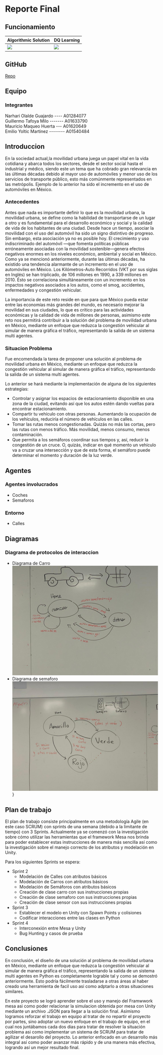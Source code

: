 # Reporte Final
## Funcionamiento
|  Algorithmic Solution  | DQ Learning |
|-----------|--------|
|![](https://github.com/GuillermoTafoya/Multiagentes/blob/master/DQ%20Learning/ShowOff/IMGS/notIA.gif)|![](https://github.com/GuillermoTafoya/Multiagentes/blob/master/DQ%20Learning/ShowOff/IMGS/IA.gif)|
## GitHub
[Repo](https://github.com/GuillermoTafoya/Multiagentes)
## Equipo
### Integrantes
Narhari Olalde Guajardo ---- A01284077 <br/>
Guillermo Tafoya Milo ------- A01633790 <br/>
Mauricio Maqueo Huerta --- A01620649  <br/>
Emilio Yoltic Martinez -------- A01540484  <br/>

## Introduccion
En la sociedad actual,la movilidad urbana juega un papel vital en la vida cotidiana y abarca todos los sectores, desde el sector social hasta el industrial y médico, siendo este un tema que ha cobrado gran relevancia en las últimas décadas debido al mayor uso de automóviles y menor uso de los servicios de transporte público, esto más comúnmente representados en las metrópolis. Ejemplo de lo anterior ha sido el incremento en el uso de automóviles en México.

### Antecedentes
Antes que nada es importante definir lo que es la movilidad urbana, la movilidad urbana, se define como la habilidad de transportarse de un lugar a otro  y es fundamental para el desarrollo económico y social y la calidad de vida de los habitantes de una ciudad. Desde hace un tiempo, asociar la movilidad con el uso del automóvil ha sido un signo distintivo de progreso. Sin embargo, esta asociación ya no es posible hoy. El crecimiento y uso indiscriminado del automóvil —que fomenta políticas públicas erróneamente asociadas con la movilidad sostenible—genera efectos negativos enormes en los niveles económico, ambiental y social en México. Como ya se mencionó anteriormente, durante las últimas décadas, ha existido una tendencia alarmante de un incremento en el uso de automóviles en México. Los Kilómetros-Auto Recorridos (VKT por sus siglas en Inglés) se han triplicado, de 106 millones en 1990, a 339 millones en 2010. Ésto se correlaciona simultáneamente con un incremento en los impactos negativos asociados a los autos, como el smog, accidentes, enfermedades y congestión vehicular.

La importancia de este reto reside en que para que México pueda estar entre las economías más grandes del mundo, es necesario mejorar la movilidad en sus ciudades, lo que es crítico para las actividades económicas y la calidad de vida de millones de personas, asimismo este reto nos permitirá contribuir a la solución del problema de movilidad urbana en México, mediante un enfoque que reduzca la congestión vehicular al simular de manera gráfica el tráfico, representando la salida de un sistema multi agentes.

### Situacion Problema
Fue encomendada la tarea de proponer una solución al problema de movilidad urbana en México, mediante un enfoque que reduzca la congestión vehicular al simular de manera gráfica el tráfico, representando la salida de un sistema multi agentes.

Lo anterior se hará mediante la implementación de alguna de los siguientes estrategias:
- Controlar y asignar los espacios de estacionamiento disponible en una zona de la ciudad, evitando así que los autos estén dando vueltas para encontrar estacionamiento.
- Compartir tu vehículo con otras personas. Aumentando la ocupación de los vehículos, reduciría el número de vehículos en las calles.
- Tomar las rutas menos congestionadas. Quizás no más las cortas, pero las rutas con menos tráfico. Más movilidad, menos consumo, menos contaminación.
- Que permita a los semáforos coordinar sus tiempos y, así, reducir la congestión de un cruce. O, quizás, indicar en qué momento un vehículo va a cruzar una intersección y que de esta forma, el semáforo puede determinar el momento y duración de la luz verde.

## Agentes
### Agentes involucrados
- Coches
- Semaforos

### Entorno
- Calles

## Diagramas

### Diagrama de protocolos de interaccion
- Diagrama de Carro
![Diagrama de protocolos de interaccion de los carros](/M3_Actividad%20(AD2022)/_Multimedia/Carro.jpeg)
- Diagrama de semaforo
![Diagrama de protocolos de interaccion de los Semaforos](/M3_Actividad%20(AD2022)/_Multimedia/Semaforo.jpeg)}

## Plan de trabajo
El plan de trabajo consiste principalmente en una metodología Agile (en este caso SCRUM) con sprints de una semana (debido a la limitante de tiempo) con 3 Sprints. Actualmente ya se comenzó con la investigación sobre cómo utilizar las herramientas que el framework Mesa nos brinda para poder establecer estas instrucciones de manera más sencilla así como la investigación sobre el manejo correcto de los atributos y modelación en Unity.

Para los siguientes Sprints se espera:

- Sprint 2
  -  Modelación de Calles con atributos básicos
  - Modelación de Carros con atributos básicos
  - Modelación de Semáforos con atributos básicos
  - Creación de clase carro con sus instrucciones propias
  - Creación de clase semaforo con sus instrucciones propias
  - Creación de clase sensor con sus instrucciones propias
- Sprint 3
  - Establecer el modelo en Unity con Spawn Points y colisiones
  - Codificar interacciones entre las clases en Python
- Sprint 4
  - Interconexión entre Mesa y Unity
  - Bug Hunting y casos de prueba


## Conclusiones
En conclusión, el diseño de una solución al problema de movilidad urbana en México, mediante un enfoque que reduzca la congestión vehicular al simular de manera gráfica el tráfico, representando la salida de un sistema multi agentes en Python es completamente lograble tal y como se demostró anteriormente. Esto podría fácilmente trasladarse a otras áreas al haber creado una herramienta de facil uso asi como adptarlo a otras situaciones similares.

En este proyecto se logró aprender sobre el uso y manejo del Framwwork mesa asi como poder relacionar la simulacion obtenida por mesa con Unity mediante un archivo .JSON para llegar a la solución final. Asimismo logramos reforzar el trabajo en equipo al tratar de no repartir el proyecto por partes, sino adoptar un nuevo enfoque en el trabajo de equipo, en el cual nos juntábamos cada dos dias para tratar de resolver la situación problema asi como implementar un sistema de SCRUM para tratar de agilizar el desarollo del proyecto. Lo anterior enfocado en un desarrollo más integral así como poder avanzar más rápido y de una manera más efectiva, logrando así un mejor resultado final.
